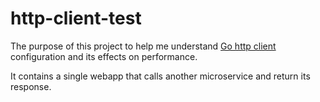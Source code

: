 # http-client-test

The purpose of this project to help me understand [Go http client](https://golang.org/pkg/net/http/) configuration and its effects on performance.

It contains a single webapp that calls another microservice and return its response.

